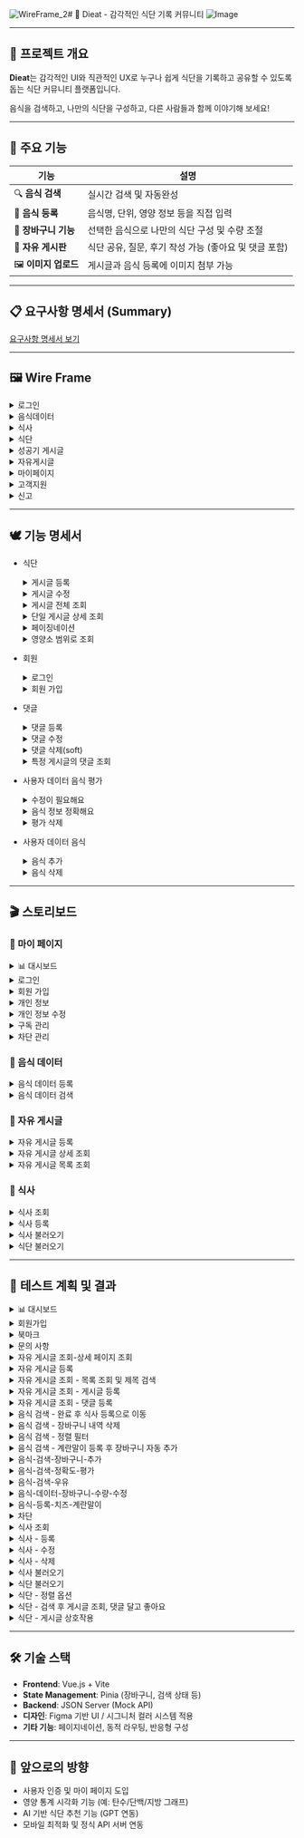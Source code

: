 ![WireFrame_2](https://github.com/user-attachments/assets/49db31a9-48df-4966-a621-fd8288a1865a)# 🥗 Dieat - 감각적인 식단 기록 커뮤니티
![Image](https://github.com/user-attachments/assets/f8d72c2d-e838-4b23-af4c-97b690810297)

---

## 🎯 프로젝트 개요

**Dieat**는 감각적인 UI와 직관적인 UX로 누구나 쉽게 식단을 기록하고 공유할 수 있도록 돕는 식단 커뮤니티 플랫폼입니다.

음식을 검색하고, 나만의 식단을 구성하고, 다른 사람들과 함께 이야기해 보세요!

---

## 🍊 주요 기능

| 기능 | 설명 |
|------|------|
| 🔍 **음식 검색** | 실시간 검색 및 자동완성 |
| 🧾 **음식 등록** | 음식명, 단위, 영양 정보 등을 직접 입력 |
| 🛒 **장바구니 기능** | 선택한 음식으로 나만의 식단 구성 및 수량 조절 |
| 💬 **자유 게시판** | 식단 공유, 질문, 후기 작성 가능 (좋아요 및 댓글 포함) |
| 🖼️ **이미지 업로드** | 게시글과 음식 등록에 이미지 첨부 가능 |

---

## 📋 요구사항 명세서 (Summary)

[요구사항 명세서 보기](https://github.com/user-attachments/assets/3d6159ec-6847-449e-b710-921f7bd6073d)

---

## 🖼️ Wire Frame
<details>
  <summary>로그인</summary>
  
  ![로그인](https://github.com/user-attachments/assets/f45a3584-33ce-44a0-94c0-d99fb271da0a)
</details>

<details>
  <summary>음식데이터</summary>

![음식데이터](https://github.com/user-attachments/assets/f875d862-172c-4d5b-b82e-972935c96e32)
</details>


<details>
  <summary>식사</summary>
  <details>
    <summary>식사등록</summary>
    
  ![식사등록](https://github.com/user-attachments/assets/25d2bd25-90ac-459c-9dbb-0a060fd297e8)
  </details>
  <details>
  <summary>식사식단불러오기</summary>
    
  ![WireFrame_5](https://github.com/user-attachments/assets/9180b88c-db6c-4c7d-8c5d-a454c16563e7)
  </details>
  
</details>







<details>
  <summary>식단</summary>

![WireFrame_6](https://github.com/user-attachments/assets/1d8a1365-cd48-46c6-b82d-933f5962df53)
![WireFrame_7](https://github.com/user-attachments/assets/664138ac-7b26-4ef4-8bb9-606e00c79acc)

</details>

<details>
  <summary>성공기 게시글</summary>
  
![WireFrame_8](https://github.com/user-attachments/assets/d45238a4-8911-4753-ba62-cf51072cb8d2)
</details>

<details>
  <summary>자유게시글</summary>

  ![WireFrame_9](https://github.com/user-attachments/assets/b1892ed3-2f6c-4cc2-9b26-7bd80614559e)
</details>

<details>
  <summary>마이페이지</summary>
  
![WireFrame_10](https://github.com/user-attachments/assets/d867941d-eb2a-4ec6-9bec-4d75e9bc0655)
![WireFrame_11](https://github.com/user-attachments/assets/56673054-bc39-43f5-9c59-f37bfe8cb09e)

</details>

<details>
  <summary>고객지원</summary>
  <details>
    <summary>공지사항</summary>
    
  ![WireFrame_12](https://github.com/user-attachments/assets/d093067e-1937-4d33-8071-30dbb7fdfb2a)
  </details>
  <details>
    <summary>문의사항</summary>
    
  ![WireFrame_13](https://github.com/user-attachments/assets/74b3c585-33b8-4da6-a239-f5b8f9226711)
  </details>
</details>




<details>
  <summary>신고</summary>
  
![WireFrame_14](https://github.com/user-attachments/assets/e0dc62bf-7cfd-4064-ba4a-ca632521d6e7)
</details>

---

## 🕊️ 기능 명세서
- 식단
  <details>
    <summary>게시글 등록</summary>
    <img src="https://github.com/user-attachments/assets/8f4e9263-5951-40ec-862f-4bb1750c6e76">
  </details>

  <details>
    <summary>게시글 수정</summary>
    <img src="https://github.com/user-attachments/assets/d4c42cc2-e7e2-4f88-8fb7-738f77951ad4">
  </details>

  <details>
    <summary>게시글 전체 조회</summary>
    <img src="https://github.com/user-attachments/assets/8d8fa8a5-7681-4a41-8ee7-f4818a70f15f">
  </details>

  <details>
    <summary>단일 게시글 상세 조회</summary>
    <img src="https://github.com/user-attachments/assets/49848e3b-e0b8-4be4-a1f4-3a392cb5c002">
  </details>

  <details>
    <summary>페이징네이션</summary>
    <img src="https://github.com/user-attachments/assets/e845a1de-0d0e-4353-80f5-7673d5fb455c">
  </details>
  
  <details>
    <summary>영양소 범위로 조회</summary>
    <img src="https://github.com/user-attachments/assets/771769b6-f567-49cc-a286-0bdca76fdc19">
  </details>

- 회원
  <details>
    <summary>로그인</summary>
    <img src="https://github.com/user-attachments/assets/b4d2a3f2-a2b7-4038-840e-072432740d9a">
  </details>
  
  <details>
    <summary>회원 가입</summary>
    <img src="https://github.com/user-attachments/assets/031c2679-f316-489b-9288-dbb035cb0d6b">
  </details>

- 댓글
  <details>
    <summary>댓글 등록</summary>
    <img src="https://github.com/user-attachments/assets/8f6aa988-b7a5-4d45-80e8-82ae792ba337">
  </details>
  
  <details>
    <summary>댓글 수정</summary>
    <img src="https://github.com/user-attachments/assets/2ea6adfb-87d4-4f5e-9077-2336b43bf299">
  </details>
  
  <details>
    <summary>댓글 삭제(soft)</summary>
    <img src="https://github.com/user-attachments/assets/d70a7fe0-4685-46e3-ae65-f6fc32ae31a7">
  </details>
  
  <details>
    <summary>특정 게시글의 댓글 조회</summary>
    <img src="https://github.com/user-attachments/assets/a1c8c9da-7067-41b7-b625-42fc67f0642d">
  </details>

- 사용자 데이터 음식 평가
  <details>
    <summary>수정이 필요해요</summary>
    <img src="https://github.com/user-attachments/assets/6d3627fd-6db2-401c-a93d-a621896e3d87">
  </details>
  
  <details>
    <summary>음식 정보 정확해요</summary>
    <img src="https://github.com/user-attachments/assets/824a8de7-803c-4a79-a646-f1984b5b6b76">
  </details>
  
  <details>
    <summary>평가 삭제</summary>
    <img src="https://github.com/user-attachments/assets/92918f28-73e3-4aa2-bb05-66607035f009">
  </details>

- 사용자 데이터 음식
  <details>
    <summary>음식 추가</summary>
    <img src="https://github.com/user-attachments/assets/8bc895b5-f891-4eb7-8c50-a813e3cb8de9">
  </details>
  
  <details>
    <summary>음식 삭제</summary>
    <img src="https://github.com/user-attachments/assets/7ab950bd-56ab-47d0-90b4-8bd1209afdac">
  </details>

---

## 🎬 스토리보드
### 📍 마이 페이지
  <details>
  <summary>📊 대시보드</summary>
  
  ![image](https://github.com/user-attachments/assets/03f0f1ed-09a9-482d-8a46-b4705d717627)
  
  </details>
  <details>
  <summary>로그인</summary>
    
  ![image](https://github.com/user-attachments/assets/b53e7db8-fe45-42c2-970a-5e0e9b99b22a)
  </details>
  
  <details>
  <summary>회원 가입</summary>
    
  ![image](https://github.com/user-attachments/assets/5f8e6dcb-5a55-4ab9-b2a5-6026d107972e)
  </details>


  
  <details>
    <summary>개인 정보</summary>
    
  ![Image](https://github.com/user-attachments/assets/15e234d5-cad8-457e-bba3-d2e9d510ff3c)
  </details>
  
  <details>
    <summary>개인 정보 수정</summary>
    
  ![image](https://github.com/user-attachments/assets/80805a29-8ee9-4bdb-a716-ca3ea1ab855e)
  </details>
  
  <details>
    <summary>구독 관리</summary>
    
  ![Image](https://github.com/user-attachments/assets/af132697-4ddd-4361-90db-87c3da3684c1)
  </details>
  
  <details>
    <summary>차단 관리</summary>
    
  ![Image](https://github.com/user-attachments/assets/cbea51f0-db97-457c-a2ec-0e744f069557)
  </details>

### 📍 음식 데이터
  <details>
  <summary>음식 데이터 등록</summary>
  
  ![Image](https://github.com/user-attachments/assets/4595f2ce-e77f-4701-9930-7ed7b321d3cf)
  </details>
  
  <details>
  <summary>음식 데이터 검색</summary>
  
  ![Image](https://github.com/user-attachments/assets/e4b3b36e-5c23-45ac-9b4e-671a02a068a0)
  </details>

### 📍 자유 게시글
  <details>
  <summary>자유 게시글 등록</summary>
  
  ![Image](https://github.com/user-attachments/assets/f4a1dff7-d81f-452b-b2bb-eb94dc647b96)
  </details>
  
  <details>
  <summary>자유 게시글 상세 조회</summary>
  
  ![Image](https://github.com/user-attachments/assets/e4c1dc92-1f44-4815-bc7f-f0e9fdecd167)
  </details>
  
  <details>
  <summary>자유 게시글 목록 조회</summary>
  
  ![Image](https://github.com/user-attachments/assets/d20bb99c-ef81-44fc-b238-5b5ad493fec8)
  </details>
  
### 📍 식사
  <details>
    <summary>식사 조회</summary>
    <img width="1401" alt="1  식사 조회" src="https://github.com/user-attachments/assets/e8764749-531c-4ae2-afcb-07dc3549b1cb" />
    
  </details>
  <details>
    <summary>식사 등록</summary>
    <img width="1401" alt="2  식사 등록" src="https://github.com/user-attachments/assets/44b7c8d3-f163-4396-bd3c-ca48f7268b35" />
    
  </details>
    <details>
    <summary>식사 불러오기</summary>
    <img width="1401" alt="3  식사 불러오기" src="https://github.com/user-attachments/assets/b6bece0e-7694-4826-95de-fd8a8aa9a94c" />
    
  </details>
    <details>
    <summary>식단 불러오기</summary>
    <img width="1400" alt="4  식단 불러오기" src="https://github.com/user-attachments/assets/605cd5b5-69d9-4c83-a4b4-bc10b53ed09d" />
    
  </details>
  





---

## 🧪 테스트 계획 및 결과

<details>
  <summary>📊 대시보드</summary>
  
  ![dashboard (1)](https://github.com/user-attachments/assets/92e63ad4-53ff-4d4d-ba65-9f2ccc1eeb5d)
  
  </details>

  <details>
    <summary>회원가입</summary>
    
  ![회원가입](https://github.com/user-attachments/assets/8af9b137-2ad0-486a-86bd-2c76221ab5dd)
  </details>

  <details>
    <summary>북마크</summary>
    
  ![북마크](https://github.com/user-attachments/assets/b44427c5-0a69-4091-9db5-9e903f0fdd53)
  </details>

  <details>
    <summary>문의 사항</summary>
    
  ![문의 사항](https://github.com/user-attachments/assets/70ce5351-19fe-4e3f-80ef-09b7f73fbc89)
  </details>

  <details>
    <summary>자유 게시글 조회-상세 페이지 조회</summary>
    
  ![자유 게시글 조회-상세 페이지 조회](https://github.com/user-attachments/assets/f120ab81-47eb-4f30-a132-63d58201f608)
  </details>

  <details>
    <summary>자유 게시글 등록</summary>
    
  ![자유 게시글 등록](https://github.com/user-attachments/assets/3b3848ef-248a-4fd2-b130-2aa30d02cb88)
  </details>

  <details>
    <summary>자유 게시글 조회 - 목록 조회 및 제목 검색</summary>
    
  ![자유 게시글 조회 - 목록 조회 및 제목 검색](https://github.com/user-attachments/assets/5db02240-a18e-4129-b842-8478023b6d2c)
  </details>

  <details>
    <summary>자유 게시글 조회 - 게시글 등록</summary>
    
  ![자유 게시글 조회 - 게시글 등록](https://github.com/user-attachments/assets/fcbcfa5f-57a9-4893-a830-83d424a9c921)
  </details>

  <details>
    <summary>자유 게시글 조회 - 댓글 등록</summary>
    
  ![자유 게시글 조회 - 댓글 등록](https://github.com/user-attachments/assets/c7b74bdc-7845-403d-b122-811f6db35dbb)
  </details>

  <details>
  <summary>음식 검색 - 완료 후 식사 등록으로 이동</summary>
    
  ![음식 검색 - 완료 후 식사 등록으로 이동](https://github.com/user-attachments/assets/5ff0c9b4-e007-4a48-a397-a1643eaa05b3)
  </details>

  <details>
  <summary>음식 검색 - 장바구니 내역 삭제</summary>

  ![음식 검색 - 장바구니 내역 삭제](https://github.com/user-attachments/assets/1fb54dd4-8895-4671-a095-86134c195895)
  </details>

  <details>
    <summary>음식 검색 - 정렬 필터</summary>
    
  ![음식 검색- 정렬 필터](https://github.com/user-attachments/assets/351fb8c0-1f19-4672-83e2-09f04b5f42d8)
  </details>

  <details>
    <summary>음식 검색 - 계란말이 등록 후 장바구니 자동 추가</summary>
    
  ![음식 검색-계란말이 등록 후 장바구니 자동 추가](https://github.com/user-attachments/assets/3496f7d0-79f0-491e-bafc-e69550aec07b)
  </details>

  <details>
    <summary>음식-검색-장바구니-추가</summary>
    
  ![음식-검색-장바구니-추가](https://github.com/user-attachments/assets/79ede635-ac01-4b47-8f8a-de7fc746db33)
  </details>

  <details>
    <summary>음식-검색-정확도-평가</summary>
    
  ![음식-검색-정확도-평가](https://github.com/user-attachments/assets/009398db-33b0-4ca7-bbdf-148732f6c48a)

  </details>

  <details>
    <summary>음식-검색-우유</summary>
    
  ![음식 검색 - 우유](https://github.com/user-attachments/assets/eb14094f-c442-4fc4-982e-5f9b83f1afe7)

  </details>
    
    
  
  <details>
    <summary>음식-데이터-장바구니-수량-수정</summary>
    
  ![음식-데이터-장바구니-수량-수정](https://github.com/user-attachments/assets/cf57f48d-0867-46e0-9f36-48e08705e9c2)
  </details>

  <details>
    <summary>음식-등록-치즈-계란말이</summary>
    
  ![음식-등록-치즈-계란말이](https://github.com/user-attachments/assets/d0f18c8f-31e8-40bc-b6aa-54adbbdcb8c9)
  </details>

  <details>
    <summary>차단</summary>
    
  ![차단](https://github.com/user-attachments/assets/d6576039-e352-4571-9c6c-b55f1701cf11)
  </details>

<details>
  <summary>식사 조회</summary>
  
  ![1  식사 - 조회](https://github.com/user-attachments/assets/7149fb7e-7bb7-4603-91b3-364a1d361853)
</details>

<details>
  <summary>식사 - 등록</summary>
  
  ![2  식사 - 등록](https://github.com/user-attachments/assets/048e86de-7132-4e64-b8a2-9ac7e9ecc2f3)
</details>

<details>
  <summary>식사 - 수정</summary>
  
  ![3  식사 - 수정](https://github.com/user-attachments/assets/958ee2bf-d777-4fb7-ba8a-3915915792ee)
</details>

<details>
  <summary>식사 - 삭제</summary>
  
  ![4  식사 - 삭제](https://github.com/user-attachments/assets/d55691bc-f852-4596-bae3-b66a78fcaa6b)
</details>

<details>
  <summary>식사 불러오기</summary>
  
  ![5  식사 - 식사 불러오기](https://github.com/user-attachments/assets/a8674440-8c35-41b0-9b54-0ad9c2771b63)
</details>

<details>
  <summary>식단 불러오기</summary>
  
  ![6  식사 -식단 불러오기](https://github.com/user-attachments/assets/663b3160-a200-475f-9267-dc8ba31b04ef)
</details>

<details>
  <summary>식단 - 정렬 옵션</summary>
  
  ![7  식단 - 정렬 옵션](https://github.com/user-attachments/assets/efa971a3-b01c-4b3e-9eb3-6c31b3d7279a)
</details>

<details>
  <summary>식단 - 검색 후 게시글 조회, 댓글 달고 좋아요</summary>
  
  ![8  식단 - 검색 후 게시글 조회, 댓글 달고 좋아요](https://github.com/user-attachments/assets/c6e962ab-792f-4eba-b72c-a07210ec1a3c)
</details>

<details>
  <summary>식단 - 게시글 상호작용</summary>
  
  ![9  식단 - 게시글 상호작용](https://github.com/user-attachments/assets/56203786-df55-4e41-8d3f-7ad61161985a)
</details>




---

## 🛠️ 기술 스택

- **Frontend**: Vue.js + Vite
- **State Management**: Pinia (장바구니, 검색 상태 등)
- **Backend**: JSON Server (Mock API)
- **디자인**: Figma 기반 UI / 시그니처 컬러 시스템 적용
- **기타 기능**: 페이지네이션, 동적 라우팅, 반응형 구성


---

## 🚀 앞으로의 방향

- 사용자 인증 및 마이 페이지 도입
- 영양 통계 시각화 기능 (예: 탄수/단백/지방 그래프)
- AI 기반 식단 추천 기능 (GPT 연동)
- 모바일 최적화 및 정식 API 서버 연동



